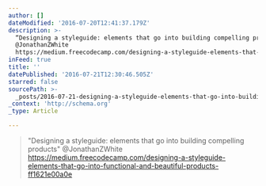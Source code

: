 ```yaml
---
author: []
dateModified: '2016-07-20T12:41:37.179Z'
description: >-
  “Designing a styleguide: elements that go into building compelling products”
  @JonathanZWhite
  https://medium.freecodecamp.com/designing-a-styleguide-elements-that-go-into-functional-and-beautiful-products-ff1621e00a0e
inFeed: true
title: ''
datePublished: '2016-07-21T12:30:46.505Z'
starred: false
sourcePath: >-
  _posts/2016-07-21-designing-a-styleguide-elements-that-go-into-building-comp.md
_context: 'http://schema.org'
_type: Article

---
```

> "Designing a styleguide: elements that go into building compelling products" @JonathanZWhite https://medium.freecodecamp.com/designing-a-styleguide-elements-that-go-into-functional-and-beautiful-products-ff1621e00a0e
